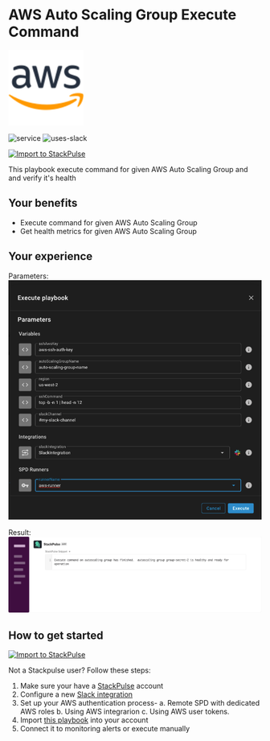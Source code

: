 # AWS Auto Scaling Group Execute Command

<img src="../../images/aws.svg" width="150">

![service](https://img.shields.io/static/v1?label=service&message=AWS&style=flat&logo=AWS&color=FF9900)
![uses-slack](https://img.shields.io/static/v1?label=uses&message=Slack&style=flat&logo=slack&color=4A154B)

[![Import to StackPulse](../../images/open_in_stackpulse.svg)](https://app.stackpulse.io/playbook/create?tab=playbook#https://github.com/stackpulse/playbooks/blob/master/aws/asg-execute-command/playbook.yaml)

This playbook execute command for given AWS Auto Scaling Group and and verify it's health

## Your benefits

- Execute command for given AWS Auto Scaling Group
- Get health metrics for given AWS Auto Scaling Group

## Your experience

Parameters:
![asg-execute-command-result](../../images/asg-params.png)

Result:
![asg-execute-command-result](../../images/asg-execute-command-result.svg)

## How to get started

[![Import to StackPulse](../../images/open_in_stackpulse.svg)](https://app.stackpulse.io/playbook/create?tab=playbook#https://github.com/stackpulse/playbooks/blob/master/aws/asg-execute-command/playbook.yaml)

Not a Stackpulse user? Follow these steps:

1. Make sure your have a [StackPulse](https://stackpulse.com/get-started) account
2. Configure a  new [Slack integration](https://docs.stackpulse.io/getting_started/#step-3-configure-a-new-slack-integration)
3. Set up your AWS authentication process-
    a. Remote SPD with dedicated AWS roles
    b. Using AWS integrarion
    c. Using AWS user tokens.
4. Import [this playbook](https://app.stackpulse.io/playbooks) into your account
5. Connect it to monitoring alerts or execute manually
